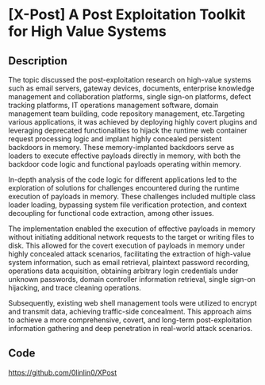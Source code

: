 # [X-Post] A Post Exploitation Toolkit for High Value Systems

## Description
The topic discussed the post-exploitation research on high-value systems such as email servers, gateway devices, documents, enterprise knowledge management and collaboration platforms, single sign-on platforms, defect tracking platforms, IT operations management software, domain management team building, code repository management, etc.Targeting various applications, it was achieved by deploying highly covert plugins and leveraging deprecated functionalities to hijack the runtime web container request processing logic and implant highly concealed persistent backdoors in memory. These memory-implanted backdoors serve as loaders to execute effective payloads directly in memory, with both the backdoor code logic and functional payloads operating within memory.

In-depth analysis of the code logic for different applications led to the exploration of solutions for challenges encountered during the runtime execution of payloads in memory. These challenges included multiple class loader loading, bypassing system file verification protection, and context decoupling for functional code extraction, among other issues.

The implementation enabled the execution of effective payloads in memory without initiating additional network requests to the target or writing files to disk. This allowed for the covert execution of payloads in memory under highly concealed attack scenarios, facilitating the extraction of high-value system information, such as email retrieval, plaintext password recording, operations data acquisition, obtaining arbitrary login credentials under unknown passwords, domain controller information retrieval, single sign-on hijacking, and trace cleaning operations.

Subsequently, existing web shell management tools were utilized to encrypt and transmit data, achieving traffic-side concealment. This approach aims to achieve a more comprehensive, covert, and long-term post-exploitation information gathering and deep penetration in real-world attack scenarios.

## Code
https://github.com/0linlin0/XPost
